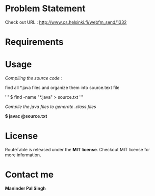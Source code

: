 Problem Statement 
==============

Check out URL : http://www.cs.helsinki.fi/webfm_send/1332

Requirements 
==============

Usage
==============

*Compiling the source code :*

find all *.java files and organize them into source.text file

'''
  $ find -name "*.java" > source.txt
'''

*Compile the java files to generate .class files*

**$ javac  @source.txt**

License
==============

RouteTable is released under the **MIT license**. Checkout MIT license for more information. 

Contact me
==============

**Maninder Pal Singh**

  
 


